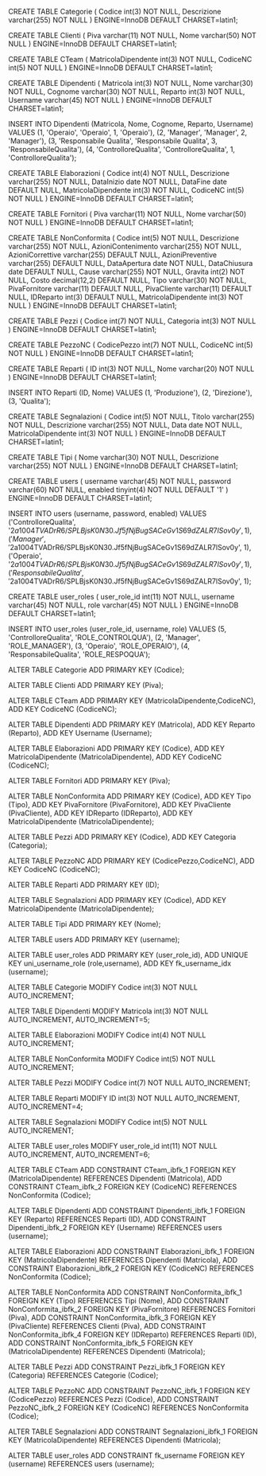 CREATE TABLE Categorie ( Codice int(3) NOT NULL, Descrizione varchar(255) NOT NULL ) ENGINE=InnoDB DEFAULT CHARSET=latin1;

CREATE TABLE Clienti ( Piva varchar(11) NOT NULL, Nome varchar(50) NOT NULL ) ENGINE=InnoDB DEFAULT CHARSET=latin1;

CREATE TABLE CTeam ( MatricolaDipendente int(3) NOT NULL, CodiceNC int(5) NOT NULL ) ENGINE=InnoDB DEFAULT CHARSET=latin1;

CREATE TABLE Dipendenti ( Matricola int(3) NOT NULL, Nome varchar(30) NOT NULL, Cognome varchar(30) NOT NULL, Reparto int(3) NOT NULL, Username varchar(45) NOT NULL ) ENGINE=InnoDB DEFAULT CHARSET=latin1;

INSERT INTO Dipendenti (Matricola, Nome, Cognome, Reparto, Username) VALUES (1, 'Operaio', 'Operaio', 1, 'Operaio'), (2, 'Manager', 'Manager', 2, 'Manager'), (3, 'Responsabile Qualita', 'Responsabile Qualita', 3, 'ResponsabileQualita'), (4, 'ControlloreQualita', 'ControlloreQualita', 1, 'ControlloreQualita');

CREATE TABLE Elaborazioni ( Codice int(4) NOT NULL, Descrizione varchar(255) NOT NULL, DataInizio date NOT NULL, DataFine date DEFAULT NULL, MatricolaDipendente int(3) NOT NULL, CodiceNC int(5) NOT NULL ) ENGINE=InnoDB DEFAULT CHARSET=latin1;

CREATE TABLE Fornitori ( Piva varchar(11) NOT NULL, Nome varchar(50) NOT NULL ) ENGINE=InnoDB DEFAULT CHARSET=latin1;

CREATE TABLE NonConformita ( Codice int(5) NOT NULL, Descrizione varchar(255) NOT NULL, AzioniContenimento varchar(255) NOT NULL, AzioniCorrettive varchar(255) DEFAULT NULL, AzioniPreventive varchar(255) DEFAULT NULL, DataApertura date NOT NULL, DataChiusura date DEFAULT NULL, Cause varchar(255) NOT NULL, Gravita int(2) NOT NULL, Costo decimal(12,2) DEFAULT NULL, Tipo varchar(30) NOT NULL, PivaFornitore varchar(11) DEFAULT NULL, PivaCliente varchar(11) DEFAULT NULL, IDReparto int(3) DEFAULT NULL, MatricolaDipendente int(3) NOT NULL ) ENGINE=InnoDB DEFAULT CHARSET=latin1;

CREATE TABLE Pezzi ( Codice int(7) NOT NULL, Categoria int(3) NOT NULL ) ENGINE=InnoDB DEFAULT CHARSET=latin1;

CREATE TABLE PezzoNC ( CodicePezzo int(7) NOT NULL, CodiceNC int(5) NOT NULL ) ENGINE=InnoDB DEFAULT CHARSET=latin1;

CREATE TABLE Reparti ( ID int(3) NOT NULL, Nome varchar(20) NOT NULL ) ENGINE=InnoDB DEFAULT CHARSET=latin1;

INSERT INTO Reparti (ID, Nome) VALUES (1, 'Produzione'), (2, 'Direzione'), (3, 'Qualita');

CREATE TABLE Segnalazioni ( Codice int(5) NOT NULL, Titolo varchar(255) NOT NULL, Descrizione varchar(255) NOT NULL, Data date NOT NULL, MatricolaDipendente int(3) NOT NULL ) ENGINE=InnoDB DEFAULT CHARSET=latin1;

CREATE TABLE Tipi ( Nome varchar(30) NOT NULL, Descrizione varchar(255) NOT NULL ) ENGINE=InnoDB DEFAULT CHARSET=latin1;

CREATE TABLE users ( username varchar(45) NOT NULL, password varchar(60) NOT NULL, enabled tinyint(4) NOT NULL DEFAULT '1' ) ENGINE=InnoDB DEFAULT CHARSET=latin1;

INSERT INTO users (username, password, enabled) VALUES ('ControlloreQualita', '$2a$10$04TVADrR6/SPLBjsK0N30.Jf5fNjBugSACeGv1S69dZALR7lSov0y', 1), ('Manager', '$2a$10$04TVADrR6/SPLBjsK0N30.Jf5fNjBugSACeGv1S69dZALR7lSov0y', 1), ('Operaio', '$2a$10$04TVADrR6/SPLBjsK0N30.Jf5fNjBugSACeGv1S69dZALR7lSov0y', 1), ('ResponsabileQualita', '$2a$10$04TVADrR6/SPLBjsK0N30.Jf5fNjBugSACeGv1S69dZALR7lSov0y', 1);

CREATE TABLE user_roles ( user_role_id int(11) NOT NULL, username varchar(45) NOT NULL, role varchar(45) NOT NULL ) ENGINE=InnoDB DEFAULT CHARSET=latin1;

INSERT INTO user_roles (user_role_id, username, role) VALUES (5, 'ControlloreQualita', 'ROLE_CONTROLQUA'), (2, 'Manager', 'ROLE_MANAGER'), (3, 'Operaio', 'ROLE_OPERAIO'), (4, 'ResponsabileQualita', 'ROLE_RESPOQUA');

ALTER TABLE Categorie ADD PRIMARY KEY (Codice);

ALTER TABLE Clienti ADD PRIMARY KEY (Piva);

ALTER TABLE CTeam ADD PRIMARY KEY (MatricolaDipendente,CodiceNC), ADD KEY CodiceNC (CodiceNC);

ALTER TABLE Dipendenti ADD PRIMARY KEY (Matricola), ADD KEY Reparto (Reparto), ADD KEY Username (Username);

ALTER TABLE Elaborazioni ADD PRIMARY KEY (Codice), ADD KEY MatricolaDipendente (MatricolaDipendente), ADD KEY CodiceNC (CodiceNC);

ALTER TABLE Fornitori ADD PRIMARY KEY (Piva);

ALTER TABLE NonConformita ADD PRIMARY KEY (Codice), ADD KEY Tipo (Tipo), ADD KEY PivaFornitore (PivaFornitore), ADD KEY PivaCliente (PivaCliente), ADD KEY IDReparto (IDReparto), ADD KEY MatricolaDipendente (MatricolaDipendente);

ALTER TABLE Pezzi ADD PRIMARY KEY (Codice), ADD KEY Categoria (Categoria);

ALTER TABLE PezzoNC ADD PRIMARY KEY (CodicePezzo,CodiceNC), ADD KEY CodiceNC (CodiceNC);

ALTER TABLE Reparti ADD PRIMARY KEY (ID);

ALTER TABLE Segnalazioni ADD PRIMARY KEY (Codice), ADD KEY MatricolaDipendente (MatricolaDipendente);

ALTER TABLE Tipi ADD PRIMARY KEY (Nome);

ALTER TABLE users ADD PRIMARY KEY (username);

ALTER TABLE user_roles ADD PRIMARY KEY (user_role_id), ADD UNIQUE KEY uni_username_role (role,username), ADD KEY fk_username_idx (username);

ALTER TABLE Categorie MODIFY Codice int(3) NOT NULL AUTO_INCREMENT;

ALTER TABLE Dipendenti MODIFY Matricola int(3) NOT NULL AUTO_INCREMENT, AUTO_INCREMENT=5;

ALTER TABLE Elaborazioni MODIFY Codice int(4) NOT NULL AUTO_INCREMENT;

ALTER TABLE NonConformita MODIFY Codice int(5) NOT NULL AUTO_INCREMENT;

ALTER TABLE Pezzi MODIFY Codice int(7) NOT NULL AUTO_INCREMENT;

ALTER TABLE Reparti MODIFY ID int(3) NOT NULL AUTO_INCREMENT, AUTO_INCREMENT=4;

ALTER TABLE Segnalazioni MODIFY Codice int(5) NOT NULL AUTO_INCREMENT;

ALTER TABLE user_roles MODIFY user_role_id int(11) NOT NULL AUTO_INCREMENT, AUTO_INCREMENT=6;

ALTER TABLE CTeam ADD CONSTRAINT CTeam_ibfk_1 FOREIGN KEY (MatricolaDipendente) REFERENCES Dipendenti (Matricola), ADD CONSTRAINT CTeam_ibfk_2 FOREIGN KEY (CodiceNC) REFERENCES NonConformita (Codice);

ALTER TABLE Dipendenti ADD CONSTRAINT Dipendenti_ibfk_1 FOREIGN KEY (Reparto) REFERENCES Reparti (ID), ADD CONSTRAINT Dipendenti_ibfk_2 FOREIGN KEY (Username) REFERENCES users (username);

ALTER TABLE Elaborazioni ADD CONSTRAINT Elaborazioni_ibfk_1 FOREIGN KEY (MatricolaDipendente) REFERENCES Dipendenti (Matricola), ADD CONSTRAINT Elaborazioni_ibfk_2 FOREIGN KEY (CodiceNC) REFERENCES NonConformita (Codice);

ALTER TABLE NonConformita ADD CONSTRAINT NonConformita_ibfk_1 FOREIGN KEY (Tipo) REFERENCES Tipi (Nome), ADD CONSTRAINT NonConformita_ibfk_2 FOREIGN KEY (PivaFornitore) REFERENCES Fornitori (Piva), ADD CONSTRAINT NonConformita_ibfk_3 FOREIGN KEY (PivaCliente) REFERENCES Clienti (Piva), ADD CONSTRAINT NonConformita_ibfk_4 FOREIGN KEY (IDReparto) REFERENCES Reparti (ID), ADD CONSTRAINT NonConformita_ibfk_5 FOREIGN KEY (MatricolaDipendente) REFERENCES Dipendenti (Matricola);

ALTER TABLE Pezzi ADD CONSTRAINT Pezzi_ibfk_1 FOREIGN KEY (Categoria) REFERENCES Categorie (Codice);

ALTER TABLE PezzoNC ADD CONSTRAINT PezzoNC_ibfk_1 FOREIGN KEY (CodicePezzo) REFERENCES Pezzi (Codice), ADD CONSTRAINT PezzoNC_ibfk_2 FOREIGN KEY (CodiceNC) REFERENCES NonConformita (Codice);

ALTER TABLE Segnalazioni ADD CONSTRAINT Segnalazioni_ibfk_1 FOREIGN KEY (MatricolaDipendente) REFERENCES Dipendenti (Matricola);

ALTER TABLE user_roles ADD CONSTRAINT fk_username FOREIGN KEY (username) REFERENCES users (username);
